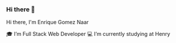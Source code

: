 ### Hi there 👋
Hi there, I'm Enrique Gomez Naar


🎓 I’m Full Stack Web Developer
💻 I’m currently studying at Henry
<!--
**enriquegomeznaar/enriquegomeznaar** is a ✨ _special_ ✨ repository because its `README.md` (this file) appears on your GitHub profile.

Here are some ideas to get you started:

- 🔭 I’m currently searching for my first job in the tech industry.
- 📫 How to reach me: enriquegomeznaar@gmail.com
-->
